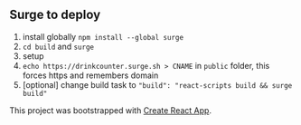 ## Surge to deploy

1. install globally `npm install --global surge`
2. `cd build` and `surge`
3. setup
4. `echo https://drinkcounter.surge.sh > CNAME` in `public` folder, this forces https and remembers domain
5. [optional] change build task to `"build": "react-scripts build && surge build"`

This project was bootstrapped with [Create React App](https://github.com/facebookincubator/create-react-app).

